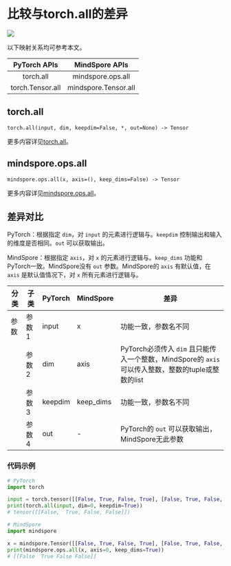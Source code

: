 # 比较与torch.all的差异

<a href="https://gitee.com/mindspore/docs/blob/master/docs/mindspore/source_zh_cn/note/api_mapping/pytorch_diff/all.md" target="_blank"><img src="https://mindspore-website.obs.cn-north-4.myhuaweicloud.com/website-images/master/resource/_static/logo_source.png"></a>

以下映射关系均可参考本文。

|     PyTorch APIs      |      MindSpore APIs       |
| :-------------------: | :-----------------------: |
|    torch.all     |  mindspore.ops.all   |
|   torch.Tensor.all    |   mindspore.Tensor.all    |

## torch.all

```text
torch.all(input, dim, keepdim=False, *, out=None) -> Tensor
```

更多内容详见[torch.all](https://pytorch.org/docs/1.8.1/generated/torch.all.html#torch.all)。

## mindspore.ops.all

```text
mindspore.ops.all(x, axis=(), keep_dims=False) -> Tensor
```

更多内容详见[mindspore.ops.all](https://mindspore.cn/docs/zh-CN/master/api_python/ops/mindspore.ops.all.html)。

## 差异对比

PyTorch：根据指定 `dim`，对 `input` 的元素进行逻辑与。`keepdim` 控制输出和输入的维度是否相同。`out` 可以获取输出。

MindSpore：根据指定 `axis`，对 `x` 的元素进行逻辑与。`keep_dims` 功能和PyTorch一致。MindSpore没有 `out` 参数。MindSpore的 `axis` 有默认值，在 `axis` 是默认值情况下，对 `x` 所有元素进行逻辑与。

| 分类 | 子类  | PyTorch | MindSpore | 差异                                    |
| ---- | ----- | ------- | --------- | --------------------------------------- |
| 参数 | 参数1 | input   | x         | 功能一致，参数名不同                    |
|      | 参数2 | dim   | axis      | PyTorch必须传入 `dim` 且只能传入一个整数，MindSpore的 `axis` 可以传入整数，整数的tuple或整数的list |
|      | 参数3 | keepdim   | keep_dims | 功能一致，参数名不同 |
|      | 参数4 | out   | -         | PyTorch的 `out` 可以获取输出，MindSpore无此参数 |

### 代码示例

```python
# PyTorch
import torch

input = torch.tensor([[False, True, False, True], [False, True, False, False]])
print(torch.all(input, dim=0, keepdim=True))
# tensor([[False,  True, False, False]])

# MindSpore
import mindspore

x = mindspore.Tensor([[False, True, False, True], [False, True, False, False]])
print(mindspore.ops.all(x, axis=0, keep_dims=True))
# [[False  True False False]]
```
